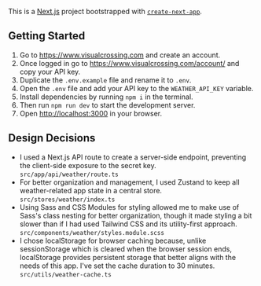 This is a [Next.js](https://nextjs.org) project bootstrapped with [`create-next-app`](https://nextjs.org/docs/app/api-reference/cli/create-next-app).

## Getting Started

1. Go to https://www.visualcrossing.com and create an account.
2. Once logged in go to https://www.visualcrossing.com/account/ and copy your API key.
3. Duplicate the `.env.example` file and rename it to `.env`.
4. Open the `.env` file and add your API key to the `WEATHER_API_KEY` variable.
5. Install dependencies by running `npm i` in the terminal.
6. Then run `npm run dev` to start the development server.
7. Open [http://localhost:3000](http://localhost:3000) in your browser.

## Design Decisions

- I used a Next.js API route to create a server-side endpoint, preventing the client-side exposure to the secret key. `src/app/api/weather/route.ts`
- For better organization and management, I used Zustand to keep all weather-related app state in a central store. `src/stores/weather/index.ts`
- Using Sass and CSS Modules for styling allowed me to make use of Sass's class nesting for better organization, though it made styling a bit slower than if I had used Tailwind CSS and its utility-first approach. `src/components/weather/styles.module.scss`
- I chose localStorage for browser caching because, unlike sessionStorage which is cleared when the browser session ends, localStorage provides persistent storage that better aligns with the needs of this app. I've set the cache duration to 30 minutes. `src/utils/weather-cache.ts`
